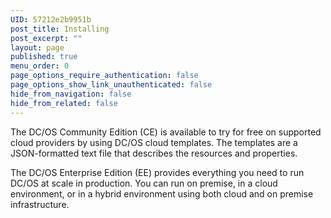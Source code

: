 ```yaml
---
UID: 57212e2b9951b
post_title: Installing
post_excerpt: ""
layout: page
published: true
menu_order: 0
page_options_require_authentication: false
page_options_show_link_unauthenticated: false
hide_from_navigation: false
hide_from_related: false
---
```

The DC/OS Community Edition (CE) is available to try for free on supported cloud providers by using DC/OS cloud templates. The templates are a JSON-formatted text file that describes the resources and properties.

The DC/OS Enterprise Edition (EE) provides everything you need to run DC/OS at scale in production. You can run on premise, in a cloud environment, or in a hybrid environment using both cloud and on premise infrastructure.